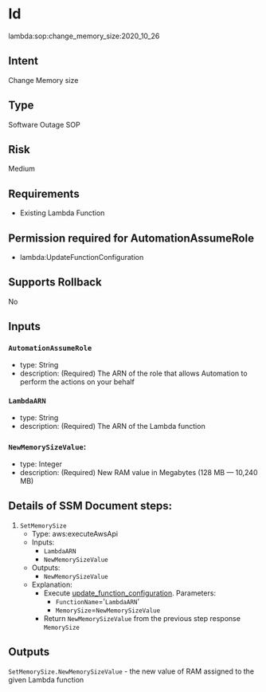 # Id
lambda:sop:change_memory_size:2020_10_26

## Intent
Change Memory size 

## Type
Software Outage SOP

## Risk
Medium

## Requirements
* Existing Lambda Function

## Permission required for AutomationAssumeRole
* lambda:UpdateFunctionConfiguration

## Supports Rollback
No

## Inputs

### `AutomationAssumeRole`
  * type: String
  * description: (Required) The ARN of the role that allows Automation to perform the actions on your behalf
### `LambdaARN`
  * type: String
  * description: (Required) The ARN of the Lambda function
### `NewMemorySizeValue`:
  * type: Integer
  * description: (Required) New RAM value in Megabytes  (128 MB — 10,240 MB)

## Details of SSM Document steps:
1. `SetMemorySize`
    * Type: aws:executeAwsApi
    * Inputs:
        * `LambdaARN`
        * `NewMemorySizeValue`
    * Outputs: 
        * `NewMemorySizeValue`
    * Explanation:
        * Execute [update_function_configuration](https://docs.aws.amazon.com/lambda/latest/dg/API_UpdateFunctionConfiguration.html). Parameters:
          * `FunctionName`='`LambdaARN`'
          * `MemorySize`=`NewMemorySizeValue`
        * Return `NewMemorySizeValue` from the previous step response `MemorySize`
 
## Outputs
`SetMemorySize.NewMemorySizeValue` - the new value of RAM assigned to the given Lambda function
